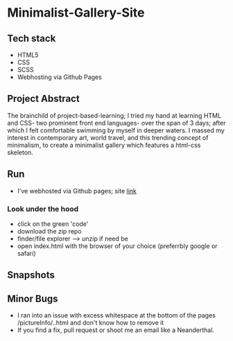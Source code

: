 # Minimalist-Gallery-Site

## Tech stack

- HTML5
- CSS
- SCSS
- Webhosting via Github Pages

## Project Abstract

The brainchild of project-based-learning; I tried my hand at learning HTML and CSS- two prominent front end languages- over the span of 3 days; after which I felt comfortable swimming by myself in deeper waters. I massed my interest in contemporary art, world travel, and this trending concept of minimalism, to create a minimalist gallery which features a html-css skeleton.

## Run
- I've webhosted via Github pages; site [link](https://devarshi-ap.github.io)

### Look under the hood
- click on the green 'code'
- download the zip repo
- finder/file explorer --> unzip if need be
- open index.html with the browser of your choice (preferrbly google or safari)

## Snapshots


## Minor Bugs
- I ran into an issue with excess whitespace at the bottom of the pages /pictureInfo/..html and don't know how to remove it
- If you find a fix, pull request or shoot me an email like a Neanderthal.
